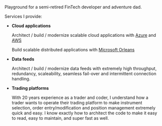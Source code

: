 Playground for a semi-retired FinTech developer and adventure dad.

Services I provide: 

- **Cloud applications**

  Architect / build / modernize scalable cloud applications with [Azure](https://azure.microsoft.com/en-au) and [AWS](https://aws.amazon.com/)

  Build scalable distributed applications with [Microsoft Orleans](https://learn.microsoft.com/en-us/dotnet/orleans/ "Orleans home page")

- **Data feeds**

  Architect / build / modernize data feeds with extremely high throughput, redundancy, scaleability, seamless fail-over and intermittent connection handling.

- **Trading platforms**

  With 20 years experience as a trader and coder, I understand how a trader wants to operate their trading platform to make instrument selection, order entry/modification and position management extremely quick and easy. I know exactly how to architect the code to make it easy to read, easy to maintain, and super fast as well.

    
  

